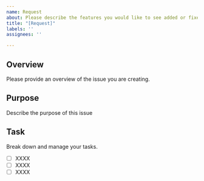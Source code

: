 ```yaml
---
name: Request
about: Please describe the features you would like to see added or fixed.
title: "[Request]"
labels: ''
assignees: ''

---
```


## Overview
Please provide an overview of the issue you are creating.

## Purpose
Describe the purpose of this issue

## Task
Break down and manage your tasks.
- [ ] XXXX
- [ ] XXXX
- [ ] XXXX
